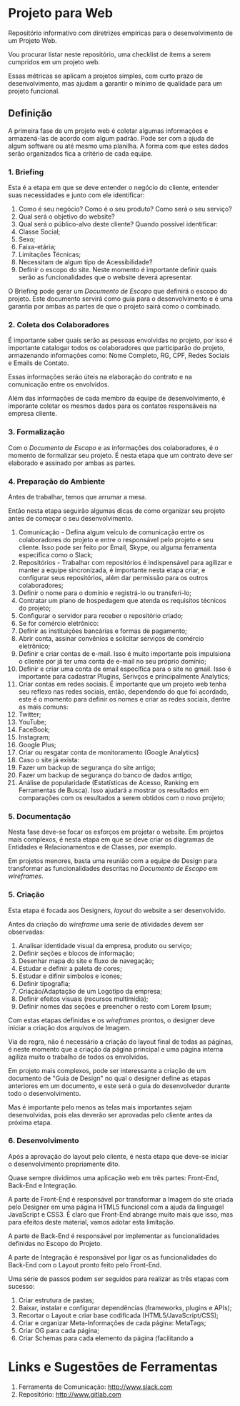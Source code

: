 # Projeto para Web

Repositório informativo com diretrizes empíricas para o desenvolvimento de um Projeto Web.

Vou procurar listar neste repositório, uma checklist de ítems a serem cumpridos em um projeto web.

Essas métricas se aplicam a projetos simples, com curto prazo de desenvolvimento, mas ajudam a garantir o mínimo de qualidade para um projeto funcional.

## Definição

A primeira fase de um projeto web é coletar algumas informações e armazená-las de acordo com algum padrão. Pode ser com a ajuda de algum software ou até mesmo uma planilha. A forma com que estes dados serão organizados fica a critério de cada equipe.

### 1. Briefing

Esta é a etapa em que se deve entender o negócio do cliente, entender suas necessidades e junto com ele identificar:

1. Como é seu negócio? Como é o seu produto? Como será o seu serviço?
2. Qual será o objetivo do website?
3. Qual será o público-alvo deste cliente? Quando possível identificar:
  1. Classe Social;
  2. Sexo;
  3. Faixa-etária;
  4. Limitações Técnicas;
  5. Necessitam de algum tipo de Acessibilidade?
4. Definir o escopo do site. Neste momento é importante definir quais serão as funcionalidades que o website deverá apresentar.

O Briefing pode gerar um _Documento de Escopo_ que definirá o escopo do projeto. Este documento servirá como guia para o desenvolvimento e é uma garantia por ambas as partes de que o projeto sairá como o combinado.

### 2. Coleta dos Colaboradores

É importante saber quais serão as pessoas envolvidas no projeto, por isso é importante catalogar todos os colaboradores que participarão do projeto, armazenando informações como: Nome Completo, RG, CPF, Redes Sociais e Emails de Contato. 

Essas informações serão úteis na elaboração do contrato e na comunicação entre os envolvidos.

Além das informações de cada membro da equipe de desenvolvimento, é imporante coletar os mesmos dados para os contatos responsáveis na empresa cliente.

### 3. Formalização

Com o _Documento de Escopo_ e as informações dos colaboradores, é o momento de formalizar seu projeto. É nesta etapa que um contrato deve ser elaborado e assinado por ambas as partes.

### 4. Preparação do Ambiente

Antes de trabalhar, temos que arrumar a mesa.

Então nesta etapa seguirão algumas dicas de como organizar seu projeto antes de começar o seu desenvolvimento.

1. Comunicação - Defina algum veículo de comunicação entre os colaboradores do projeto e entre o responsável pelo projeto e seu cliente. Isso pode ser feito por Email, Skype, ou alguma ferramenta específica como o Slack;
2. Repositórios - Trabalhar com repositórios é indispensável para agilizar e manter a equipe sincronizada, é importante nesta etapa criar, e configurar seus repositórios, além dar permissão para os outros colaboradores;
3. Definir o nome para o domínio e registrá-lo ou transferí-lo;
4. Contratar um plano de hospedagem que atenda os requisitos técnicos do projeto;
5. Configurar o servidor para receber o repositório criado;
6. Se for comércio eletrônico:
  1. Definir as instituições bancárias e formas de pagamento;
  2. Abrir conta, assinar convênios e solicitar serviços de comércio eletrônico;
7. Definir e criar contas de e-mail. Isso é muito importante pois impulsiona o cliente por já ter uma conta de e-mail no seu próprio domínio;
8. Definir e criar uma conta de email específica para o site no gmail. Isso é importante para cadastrar Plugins, Serivços e principalmente Analytics;
9. Criar contas em redes sociais. É importante que um projeto web tenha seu reflexo nas redes sociais, então, dependendo do que foi acordado, este é o momento para definir os nomes e criar as redes sociais, dentre as mais comuns:
  1. Twitter;
  2. YouTube;
  3. FaceBook;
  4. Instagram;
  5. Google Plus;
10. Criar ou resgatar conta de monitoramento (Google Analytics)
11. Caso o site já exista:
  1. Fazer um backup de segurança do site antigo;
  2. Fazer um backup de segurança do banco de dados antigo;
  3. Análise de popularidade (Estatísticas de Acesso, Ranking em Ferramentas de Busca). Isso ajudará a mostrar os resultados em comparações com os resultados a serem obtidos com o novo projeto;

### 5. Documentação

Nesta fase deve-se focar os esforços em projetar o website. Em projetos mais complexos, é nesta etapa em que se deve criar os diagramas de Entidades e Relacionamentos e de Classes, por exemplo.

Em projetos menores, basta uma reunião com a equipe de Design para transformar as funcionalidades descritas no _Documento de Escopo_ em _wireframes_.

### 5. Criação

Esta etapa é focada aos Designers, _layout_ do website a ser desenvolvido.

Antes da criação do _wireframe_ uma serie de atividades devem ser observadas:

1. Analisar identidade visual da empresa, produto ou serviço;
2. Definir seções e blocos de informação;
3. Desenhar mapa do site e fluxo de navegação;
4. Estudar e definir a paleta de cores;
5. Estudar e difinir símbolos e ícones;
6. Definir tipografia;
7. Criação/Adaptação de um Logotipo da empresa;
8. Definir efeitos visuais (recursos multimídia);
9. Definir nomes das seções e preencher o resto com Lorem Ipsum;

Com estas etapas definidas e os _wireframes_ prontos, o designer deve iniciar a criação dos arquivos de Imagem.

Via de regra, não é necessário a criação do layout final de todas as páginas, é neste momento que a criação da página principal e uma página interna agiliza muito o trabalho de todos os envolvidos.

Em projeto mais complexos, pode ser interessante a criação de um documento de "Guia de Design" no qual o designer define as etapas anteriores em um documento, e este será o guia do desenvolvedor durante todo o desenvolvimento.

Mas é importante pelo menos as telas mais importantes sejam desenvolvidas, pois elas deverão ser aprovadas pelo cliente antes da próxima etapa.

### 6. Desenvolvimento

Após a aprovação do layout pelo cliente, é nesta etapa que deve-se iniciar o desenvolvimento propriamente dito.

Quase sempre dividimos uma aplicação web em três partes: Front-End, Back-End e Integração.

A parte de Front-End é responsável por transformar a Imagem do site criada pelo Designer em uma página HTML5 funcional com a ajuda da linguagel JavaScript e CSS3. É claro que Front-End abrange muito mais que isso, mas para efeitos deste material, vamos adotar esta limitação.

A parte de Back-End é responsável por implementar as funcionalidades definidas no Escopo do Projeto.

A parte de Integração é responsável por ligar os as funcionalidades do Back-End com o Layout pronto feito pelo Front-End.

Uma série de passos podem ser seguidos para realizar as três etapas com sucesso:

1. Criar estrutura de pastas;
2. Baixar, instalar e configurar dependências (frameworks, plugins e APIs);
3. Recortar o Layout e criar base codificada (HTML5/JavaScript/CSS);
4. Criar e organizar Meta-Informações de cada página: MetaTags;
5. Criar OG para cada página;
6. Criar Schemas para cada elemento da página (facilitando a 






# Links e Sugestões de Ferramentas

1) Ferramenta de Comunicação: http://www.slack.com
2) Repositório: http://www.gitlab.com

